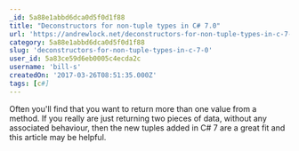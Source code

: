```yaml
---
_id: 5a88e1abbd6dca0d5f0d1f88
title: "Deconstructors for non-tuple types in C# 7.0"
url: 'https://andrewlock.net/deconstructors-for-non-tuple-types-in-c-7-0/'
category: 5a88e1abbd6dca0d5f0d1f88
slug: 'deconstructors-for-non-tuple-types-in-c-7-0'
user_id: 5a83ce59d6eb0005c4ecda2c
username: 'bill-s'
createdOn: '2017-03-26T08:51:35.000Z'
tags: [c#]
---
```


Often you'll find that you want to return more than one value from a method. If you really are just returning two pieces of data, without any associated behaviour, then the new tuples added in C# 7 are a great fit and this article may be helpful.
